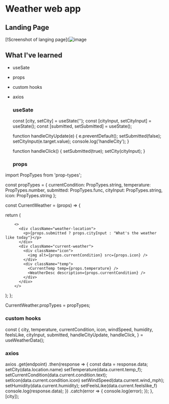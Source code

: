 # Weather web app

## Landing Page

[!Screenshot of langing page](![image](https://github.com/chelrochester/WeatherApp-react/assets/50529205/611df7c9-961b-44db-9c87-d376c30aca72)

## What I've learned

- useSate
- props
- custom hooks
- axios

  ### useSate
    const [city, setCity] = useState('');
    const [cityInput, setCityInput] = useState();
    const [submitted, setSubmitted] = useState();

     function handleCityUpdate(e) {
      e.preventDefault();
      setSubmitted(false);
      setCityInput(e.target.value);
      console.log('handleCity');
  }

  function handleClick() {
    setSubmitted(true);
    setCity(cityInput);
  }


  ### props
  
import PropTypes from 'prop-types';

const propTypes = {
  currentCondition: PropTypes.string,
  temperature: PropTypes.number,
  submitted: PropTypes.func,
  cityInput: PropTypes.string,
  icon: PropTypes.string
};

const CurrentWeather = (props) => {
  
  return (
    
        <>
          <div className="weather-location">
            <p>{props.submitted ? props.cityInput : "What's the weather like today"}</p>
          </div>
          <div className="current-weather">
            <div className="icon">
              <img alt={props.currentCondition} src={props.icon} /> 
            </div>
            <div className="temp">
              <CurrentTemp temp={props.temperature} />
              <WeatherDesc description={props.currentCondition} />
            </div>
          </div>
        </>
  );
};

CurrentWeather.propTypes = propTypes;

  ### custom hooks

const {
        city,
        temperature,
        currentCondition,
        icon,
        windSpeed,
        humidity,
        feelsLike,
        cityInput,
        submitted,
        handleCityUpdate,
        handleClick,
    } = useWeatherData();
  
  ### axios
  
  axios
        .get(endpoint)
        .then(response => {
          const data = response.data;
          setCity(data.location.name)
          setTemperature(data.current.temp_f);
          setCurrentCondition(data.current.condition.text);
          setIcon(data.current.condition.icon)
          setWindSpeed(data.current.wind_mph);
          setHumidity(data.current.humidity);
          setFeelsLike(data.current.feelslike_f)
          console.log(response.data);
        })
        .catch(error => {
          console.log(error);
        });
    }, [city]);

